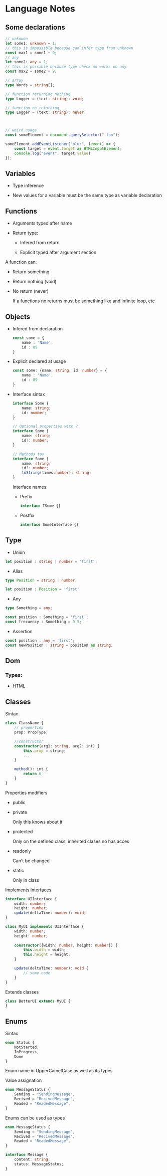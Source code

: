 # Language Notes

## Some declarations

```ts
// unknwon
let some1: unknown = 1;
// this is impossible because can infer type from unknown
const max1 = some1 + 9;
// any
let some2: any = 1;
// this is possible because type check no works on any
const max2 = some2 + 9;

// array
type Words = string[];

// function returning nothing
type Logger = (text: string): void;

// function no returning
type Logger = (text: string): never;



// weird usage
const someElement = document.querySelector(".foo");

someElement.addEventListener("blur", (event) => {
    const target = event.target as HTMLInputElement;
    console.log("event", target.value)
});
```

## Variables

- Type inference

- New values for a variable must be the same type as variable declaration


## Functions

- Arguments typed after name

- Return type:

    - Infered from return

    - Explicit typed after argument section

A function can:

- Return something

- Return nothing (void)

- No return (never)

    If a functions no returns must be something like and infinite loop, etc

## Objects

- Infered from declaration

    ```ts
    const some = {
        name : 'Name',
        id : 89
    }
    ```

- Explicit declared at usage

    ```ts
    const some: {name: string; id: number} = {
        name : 'Name',
        id : 89
    }
    ```

- Interface sintax

    ```ts
    interface Some {
        name: string;
        id: number;
    }

    // Optional properties with ?
    interface Some {
        name: string;
        id?: number;
    }

    // Methods too
    interface Some {
        name: string;
        id?: number;
        toString(times:number): string;
    }
    ```

    Interface names:

    - Prefix

        ```ts
        interface ISome {}
        ```
    - Postfix

        ```ts
        interface SomeInterface {}
        ```

## Type

- Union

```ts
let position : string | number = 'first';
```

- Alias

```ts
type Position = string | number;

let position : Position = 'first'
```
- Any

```ts
type Something = any;

const position : Something = 'first';
const frecuency : Something = 9.5;
```

- Assertion

```ts
const position : any = 'first';
const newPosition : string = position as string;
```

## Dom

### Types:

- HTML<something>


## Classes

Sintax

```ts
class ClassName {
    // properties
    prop: PropType;

    //constructor
    constructor(arg1: string, arg2: int) {
        this.prop = string;
        ...
    }

    method(): int {
        return 6
    }
}
```
Properties modifiers

- public

- private

    Only this knows about it

- protected

    Only on the defined class, inherited clases no has acces

- readonly

    Can't be changed

- static

    Only in class

Implements interfaces

```ts
interface UIInterface {
    width: number;
    height: number;
    update(deltaTime: number): void;
}

class MyUI implements UIInterface {
    width: number;
    height: number;
    
    constructor({width: number, height: number}) {
        this.width = width;
        this.height = height;
    }

    update(deltaTime: number): void {
        // some code
    }
}
```

Extends classes

```ts
class BetterUI extends MyUI {
}
```

## Enums

Sintax

```ts
enum Status {
    NotStarted,
    InProgress,
    Done
}
```
Enum name in UpperCamelCase as well as its types

Value assignation

```ts
enum MessageStatus {
    Sending = "SendingMessage",
    Recived = "RecivedMessage",
    Readed = "ReadedMessage",
}
```
Enums can be used as types

```ts
enum MessageStatus {
    Sending = "SendingMessage",
    Recived = "RecivedMessage",
    Readed = "ReadedMessage",
}

interface Message {
    content: string;
    status: MessageStatus;
}
```
